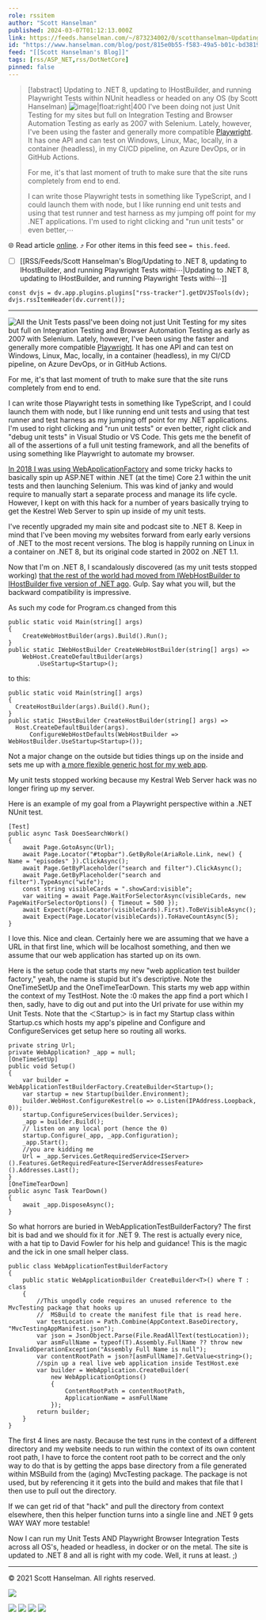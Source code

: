 ```yaml
---
role: rssitem
author: "Scott Hanselman"
published: 2024-03-07T01:12:13.000Z
link: https://feeds.hanselman.com/~/873234002/0/scotthanselman~Updating-to-NET-updating-to-IHostBuilder-and-running-Playwright-Tests-within-NUnit-headless-or-headed-on-any-OS
id: "https://www.hanselman.com/blog/post/815e0b55-f583-49a5-b01c-bd38197343f9"
feed: "[[Scott Hanselman's Blog]]"
tags: [rss/ASP_NET,rss/DotNetCore]
pinned: false
---
```


> [!abstract] Updating to .NET 8, updating to IHostBuilder, and running Playwright Tests within NUnit headless or headed on any OS (by Scott Hanselman)
> ![image|float:right|400](https://www.hanselman.com/blog/content/binary/Windows-Live-Writer/78fe85887e7e_1244B/image_8b82f0d7-a3bc-4403-96c3-9dd36fc46d1f.png "All the Unit Tests pass") I've been doing not just Unit Testing for my sites but full on Integration Testing and Browser Automation Testing as early as 2007 with Selenium. Lately, however, I've been using the faster and generally more compatible [Playwright](https://playwright.dev/). It has one API and can test on Windows, Linux, Mac, locally, in a container (headless), in my CI/CD pipeline, on Azure DevOps, or in GitHub Actions.
> 
> For me, it's that last moment of truth to make sure that the site runs completely from end to end.
> 
> I can write those Playwright tests in something like TypeScript, and I could launch them with node, but I like running end unit tests and using that test runner and test harness as my jumping off point for my .NET applications. I'm used to right clicking and "run unit tests" or even better,⋯

🌐 Read article [online](https://feeds.hanselman.com/~/873234002/0/scotthanselman~Updating-to-NET-updating-to-IHostBuilder-and-running-Playwright-Tests-within-NUnit-headless-or-headed-on-any-OS). ⤴ For other items in this feed see `= this.feed`.

- [ ] [[RSS/Feeds/Scott Hanselman's Blog/Updating to ․NET 8, updating to IHostBuilder, and running Playwright Tests withi⋯|Updating to ․NET 8, updating to IHostBuilder, and running Playwright Tests withi⋯]]

~~~dataviewjs
const dvjs = dv.app.plugins.plugins["rss-tracker"].getDVJSTools(dv);
dvjs.rssItemHeader(dv.current());
~~~

- - -
![All the Unit Tests pass](https://www.hanselman.com/blog/content/binary/Windows-Live-Writer/78fe85887e7e_1244B/image_8b82f0d7-a3bc-4403-96c3-9dd36fc46d1f.png "All the Unit Tests pass")I've been doing not just Unit Testing for my sites but full on Integration Testing and Browser Automation Testing as early as 2007 with Selenium. Lately, however, I've been using the faster and generally more compatible [Playwright](https://feeds.hanselman.com/~/t/0/0/scotthanselman/~https://playwright.dev/). It has one API and can test on Windows, Linux, Mac, locally, in a container (headless), in my CI/CD pipeline, on Azure DevOps, or in GitHub Actions.

For me, it's that last moment of truth to make sure that the site runs completely from end to end.

I can write those Playwright tests in something like TypeScript, and I could launch them with node, but I like running end unit tests and using that test runner and test harness as my jumping off point for my .NET applications. I'm used to right clicking and "run unit tests" or even better, right click and "debug unit tests" in Visual Studio or VS Code. This gets me the benefit of all of the assertions of a full unit testing framework, and all the benefits of using something like Playwright to automate my browser.

[In 2018 I was using WebApplicationFactory](https://feeds.hanselman.com/~/t/0/0/scotthanselman/~https://www.hanselman.com/blog/real-browser-integration-testing-with-selenium-standalone-chrome-and-aspnet-core-21) and some tricky hacks to basically spin up ASP.NET within .NET (at the time) Core 2.1 within the unit tests and then launching Selenium. This was kind of janky and would require to manually start a separate process and manage its life cycle. However, I kept on with this hack for a number of years basically trying to get the Kestrel Web Server to spin up inside of my unit tests.

I've recently upgraded my main site and podcast site to .NET 8. Keep in mind that I've been moving my websites forward from early early versions of .NET to the most recent versions. The blog is happily running on Linux in a container on .NET 8, but its original code started in 2002 on .NET 1.1.

Now that I'm on .NET 8, I scandalously discovered (as my unit tests stopped working) [that the rest of the world had moved from IWebHostBuilder to IHostBuilder five version of .NET ago](https://feeds.hanselman.com/~/t/0/0/scotthanselman/~https://learn.microsoft.com/en-us/aspnet/core/migration/22-to-30?view=aspnetcore-3.1&tabs=visual-studio#hostbuilder-replaces-webhostbuilder). Gulp. Say what you will, but the backward compatibility is impressive.

As such my code for Program.cs changed from this

```undefined
public static void Main(string[] args)
{
    CreateWebHostBuilder(args).Build().Run();
}
public static IWebHostBuilder CreateWebHostBuilder(string[] args) =>
    WebHost.CreateDefaultBuilder(args)
        .UseStartup<Startup>();
```

to this:

```undefined
public static void Main(string[] args)
{
  CreateHostBuilder(args).Build().Run();
}
public static IHostBuilder CreateHostBuilder(string[] args) =>
  Host.CreateDefaultBuilder(args).
      ConfigureWebHostDefaults(WebHostBuilder => WebHostBuilder.UseStartup<Startup>());
```

Not a major change on the outside but tidies things up on the inside and sets me up with [a more flexible generic host for my web app](https://feeds.hanselman.com/~/t/0/0/scotthanselman/~https://learn.microsoft.com/en-us/aspnet/core/fundamentals/host/generic-host?view=aspnetcore-3.1).

My unit tests stopped working because my Kestral Web Server hack was no longer firing up my server.

Here is an example of my goal from a Playwright perspective within a .NET NUnit test.

```undefined
[Test]
public async Task DoesSearchWork()
{
    await Page.GotoAsync(Url);
    await Page.Locator("#topbar").GetByRole(AriaRole.Link, new() { Name = "episodes" }).ClickAsync();
    await Page.GetByPlaceholder("search and filter").ClickAsync();
    await Page.GetByPlaceholder("search and filter").TypeAsync("wife");
    const string visibleCards = ".showCard:visible";
    var waiting = await Page.WaitForSelectorAsync(visibleCards, new PageWaitForSelectorOptions() { Timeout = 500 });
    await Expect(Page.Locator(visibleCards).First).ToBeVisibleAsync();
    await Expect(Page.Locator(visibleCards)).ToHaveCountAsync(5);
}
```

I love this. Nice and clean. Certainly here we are assuming that we have a URL in that first line, which will be localhost something, and then we assume that our web application has started up on its own.

Here is the setup code that starts my new "web application test builder factory," yeah, the name is stupid but it's descriptive. Note the OneTimeSetUp and the OneTimeTearDown. This starts my web app within the context of my TestHost. Note the :0 makes the app find a port which I then, sadly, have to dig out and put into the Url private for use within my Unit Tests. Note that the ＜Startup＞ is in fact my Startup class within Startup.cs which hosts my app's pipeline and Configure and ConfigureServices get setup here so routing all works.

```undefined
private string Url;
private WebApplication? _app = null;
[OneTimeSetUp]
public void Setup()
{
    var builder = WebApplicationTestBuilderFactory.CreateBuilder<Startup>();
    var startup = new Startup(builder.Environment);
    builder.WebHost.ConfigureKestrel(o => o.Listen(IPAddress.Loopback, 0));
    startup.ConfigureServices(builder.Services);
    _app = builder.Build();
    // listen on any local port (hence the 0)
    startup.Configure(_app, _app.Configuration);
    _app.Start();
    //you are kidding me
    Url = _app.Services.GetRequiredService<IServer>().Features.GetRequiredFeature<IServerAddressesFeature>().Addresses.Last();
}
[OneTimeTearDown]
public async Task TearDown()
{
    await _app.DisposeAsync();
}
```

So what horrors are buried in WebApplicationTestBuilderFactory? The first bit is bad and we should fix it for .NET 9. The rest is actually every nice, with a hat tip to David Fowler for his help and guidance! This is the magic and the ick in one small helper class.

```undefined
public class WebApplicationTestBuilderFactory 
{
    public static WebApplicationBuilder CreateBuilder<T>() where T : class 
    {
        //This ungodly code requires an unused reference to the MvcTesting package that hooks up
        //  MSBuild to create the manifest file that is read here.
        var testLocation = Path.Combine(AppContext.BaseDirectory, "MvcTestingAppManifest.json");
        var json = JsonObject.Parse(File.ReadAllText(testLocation));
        var asmFullName = typeof(T).Assembly.FullName ?? throw new InvalidOperationException("Assembly Full Name is null");
        var contentRootPath = json?[asmFullName]?.GetValue<string>();
        //spin up a real live web application inside TestHost.exe
        var builder = WebApplication.CreateBuilder(
            new WebApplicationOptions()
            {
                ContentRootPath = contentRootPath,
                ApplicationName = asmFullName
            });
        return builder;
    }
}
```

The first 4 lines are nasty. Because the test runs in the context of a different directory and my website needs to run within the context of its own content root path, I have to force the content root path to be correct and the only way to do that is by getting the apps base directory from a file generated within MSBuild from the (aging) MvcTesting package. The package is not used, but by referencing it it gets into the build and makes that file that I then use to pull out the directory.

If we can get rid of that "hack" and pull the directory from context elsewhere, then this helper function turns into a single line and .NET 9 gets WAY WAY more testable!

Now I can run my Unit Tests AND Playwright Browser Integration Tests across all OS's, headed or headless, in docker or on the metal. The site is updated to .NET 8 and all is right with my code. Well, it runs at least. ;)

  

---

© 2021 Scott Hanselman. All rights reserved.  

![](https://feeds.hanselman.com/~/i/873234002/0/scotthanselman)

[![](https://assets.feedblitz.com/i/fblike20.png)](https://feeds.hanselman.com/_/28/873234002/scotthanselman "Like on Facebook") [![](https://assets.feedblitz.com/i/x.png)](https://feeds.hanselman.com/_/24/873234002/scotthanselman "Post to X.com") [![](https://assets.feedblitz.com/i/email20.png)](https://feeds.hanselman.com/_/19/873234002/scotthanselman "Subscribe by email") [![](https://assets.feedblitz.com/i/rss20.png)](https://feeds.hanselman.com/_/20/873234002/scotthanselman "Subscribe by RSS")